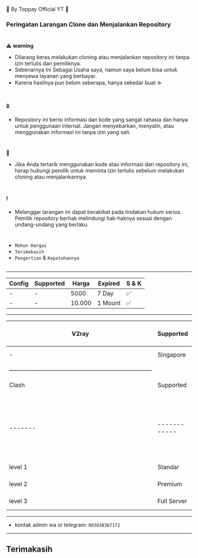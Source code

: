 🍚 By Toppay Official YT 🚀
### Peringatan Larangan Clone dan Menjalankan Repository
#
⚠️ **warning**
- Dilarang keras melakukan cloning atau menjalankan repository ini tanpa izin tertulis dari pemiliknya.
- Sebenarnya Ini Sebagai Usaha saya, namun saya belum bisa untuk menyewa layanan yang berbayar.
- Karena hasilnya pun belum seberapa, hanya sekedar buat ☕
#
🔒
- Repository ini berisi informasi dan kode yang sangat rahasia dan hanya untuk penggunaan internal. Jangan menyebarkan, menyalin, atau menggunakan informasi ini tanpa izin yang sah.
#
📩
- Jika Anda tertarik menggunakan kode atau informasi dari repository ini, harap hubungi pemilik untuk meminta izin tertulis sebelum melakukan cloning atau menjalankannya.
#
❗
- Melanggar larangan ini dapat berakibat pada tindakan hukum serius. Pemilik repository berhak melindungi hak-haknya sesuai dengan undang-undang yang berlaku.
#
- `Mohon Hargai`
- `Terimakasih`
- `Pengertian` & `Kepatuhannya`

##
___
| Config  | Supported    | Harga   | Expired | S & K    |
| ------- | ------------ | ------- | ------- | -------- |
| -       | -            | 5000    | 7 Day   |     ✅   |
| -       | -            | 10.000  | 1 Mount |     ✅   |
___
| V2ray   | Supported    | Harga   | Expired | S & K    |
| ------- | ------------ | ------- | ------- | -------- |
| -       | Singapore    | 15.000  | 1 Mount |     ✅   |
| _____________________________________________________ |
| Clash   | Supported    | Harga   | Expired | S & K    |
| ------- | ------------ | ------- | ------- | -------- |
| level 1 | Standar      | 30.000  | 1 Mount |     ✅   |
| level 2 | Premium      | 35.000  | 1 Mount |     ✅   |
| level 3 | Full Server  | 45.000  | 1 Mount |     ✅   |
___
-    kontak admin wa or telegram: `083838367172`
---
##
## Terimakasih